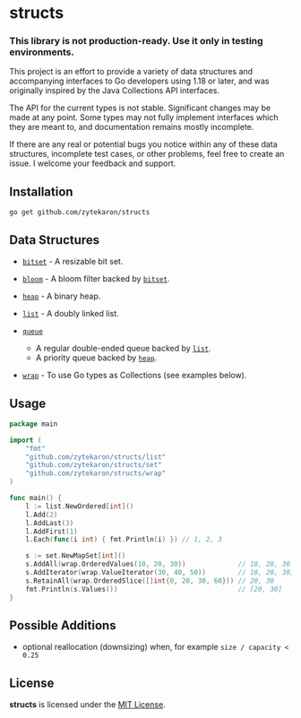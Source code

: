 # structs

### This library is not production-ready. Use it only in testing environments.

This project is an effort to provide a variety of data structures
and accompanying interfaces to Go developers using 1.18 or later,
and was originally inspired by the Java Collections API interfaces.

The API for the current types is not stable. Significant changes may be
made at any point. Some types may not fully implement interfaces which
they are meant to, and documentation remains mostly incomplete.

If there are any real or potential bugs you notice within any of these
data structures, incomplete test cases, or other problems, feel free
to create an issue. I welcome your feedback and support.

## Installation

```
go get github.com/zytekaron/structs
```

## Data Structures

- [`bitset`](./bitset) - A resizable bit set.
- [`bloom`](./bloom) - A bloom filter backed by [`bitset`](./bitset).
- [`heap`](./heap) - A binary heap.
- [`list`](./list) - A doubly linked list.
- [`queue`](./queue)
    - A regular double-ended queue backed by [`list`](./list).
    - A priority queue backed by [`heap`](./heap).

- [`wrap`](./wrap) - To use Go types as Collections (see examples below).

## Usage

```go
package main

import (
	"fmt"
	"github.com/zytekaron/structs/list"
	"github.com/zytekaron/structs/set"
	"github.com/zytekaron/structs/wrap"
)

func main() {
	l := list.NewOrdered[int]()
	l.Add(2)
	l.AddLast(3)
	l.AddFirst(1)
	l.Each(func(i int) { fmt.Println(i) }) // 1, 2, 3

	s := set.NewMapSet[int]()
	s.AddAll(wrap.OrderedValues(10, 20, 30))             // 10, 20, 30
	s.AddIterator(wrap.ValueIterator(30, 40, 50))        // 10, 20, 30, 40, 50
	s.RetainAll(wrap.OrderedSlice([]int{0, 20, 30, 60})) // 20, 30
	fmt.Println(s.Values())                              // [20, 30]
}
```

## Possible Additions

- optional reallocation (downsizing) when, for example `size / capacity < 0.25`

## License

**structs** is licensed under the [MIT License](./LICENSE).
